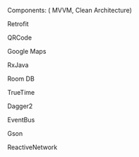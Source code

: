 Components: ( MVVM, Clean Architecture)

Retrofit

QRCode

Google Maps

RxJava

Room DB

TrueTime

Dagger2

EventBus

Gson

ReactiveNetwork

